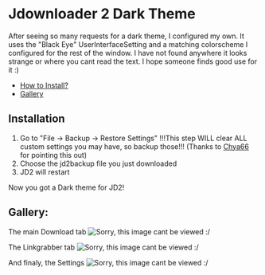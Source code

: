 # Jdownloader 2 Dark Theme
After seeing so many requests for a dark theme, I configured my own. 
It uses the "Black Eye" UserInterfaceSetting and a matching colorscheme I configured for the rest of the window. 
I have not found anywhere it looks strange or where you cant read the text. 
I hope someone finds good use for it :)

- [How to Install?](#installation)
- [Gallery](#gallery)


## Installation
1. Go to "File -> Backup -> Restore Settings" !!!This step WILL clear ALL custom settings you may have, so backup those!!! (Thanks to  [Chya66](https://www.reddit.com/user/Chya66 "Chya66's Reddit") for pointing this out)
2. Choose the jd2backup file you just downloaded
3. JD2 will restart

Now you got a Dark theme for JD2!

## Gallery:

The main Download tab
![Sorry, this image cant be viewed :/ ](https://github.com/Vinylwalk3r/Jdownloader-2-Dark-Theme/blob/master/images/Download.JPG?)

The Linkgrabber tab
![Sorry, this image cant be viewed :/ ](https://github.com/Vinylwalk3r/Jdownloader-2-Dark-Theme/blob/master/images/Linkgrabber.JPG?)

And finaly, the Settings
![Sorry, this image cant be viewed :/ ](https://github.com/Vinylwalk3r/Jdownloader-2-Dark-Theme/blob/master/images/SettingsTab.JPG?)




